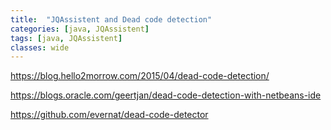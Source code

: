 ```yaml
---
title:  "JQAssistent and Dead code detection"
categories: [java, JQAssistent]
tags: [java, JQAssistent]
classes: wide
---
```


https://blog.hello2morrow.com/2015/04/dead-code-detection/

https://blogs.oracle.com/geertjan/dead-code-detection-with-netbeans-ide

https://github.com/evernat/dead-code-detector
 